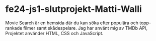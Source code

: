 # fe24-js1-slutprojekt-Matti-Walli
Movie Search är en hemsida där du kan söka efter populära och topp-rankade filmer samt skådespelare. Jag har använt mig av TMDb API, Projektet använder HTML, CSS och JavaScript. 

